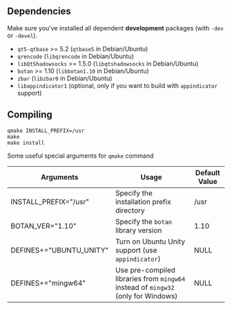 ## Dependencies

Make sure you've installed all dependent **development** packages (with `-dev` or `-devel`).

- `qt5-qtbase` >= 5.2 (`qtbase5` in Debian/Ubuntu)
- `qrencode` (`libqrencode` in Debian/Ubuntu)
- `libQtShadowsocks` >= 1.5.0 (`libqtshadowsocks` in Debian/Ubuntu)
- `botan` >= 1.10 (`libbotan1.10` in Debian/Ubuntu)
- `zbar` (`libzbar0` in Debian/Ubuntu)
- `libappindicator1` (optional, only if you want to build with `appindicator` support)

## Compiling

```
qmake INSTALL_PREFIX=/usr
make
make install
```

Some useful special arguments for `qmake` command

|Arguments|Usage|Default Value|
|---------|------|-------|
|INSTALL_PREFIX="/usr"|Specify the installation prefix directory|/usr|
|BOTAN_VER="1.10"|Specify the `botan` library version|1.10|
|DEFINES+="UBUNTU_UNITY"|Turn on Ubuntu Unity support (use `appindicator`)|NULL|
|DEFINES+="mingw64"|Use pre-compiled libraries from `mingw64` instead of `mingw32` (only for Windows)|NULL|